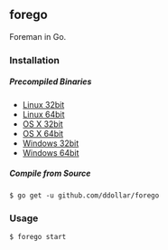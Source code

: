 ## forego

Foreman in Go.

### Installation

##### Precompiled Binaries

* [Linux 32bit](https://godist.herokuapp.com/projects/ddollar/forego/releases/0.4.3/linux-386/forego)
* [Linux 64bit](https://godist.herokuapp.com/projects/ddollar/forego/releases/0.4.3/linux-amd64/forego)
* [OS X 32bit](https://godist.herokuapp.com/projects/ddollar/forego/releases/0.4.3/darwin-386/forego)
* [OS X 64bit](https://godist.herokuapp.com/projects/ddollar/forego/releases/0.4.3/darwin-amd64/forego)
* [Windows 32bit](https://godist.herokuapp.com/projects/ddollar/forego/releases/0.4.3/windows-386/forego.exe)
* [Windows 64bit](https://godist.herokuapp.com/projects/ddollar/forego/releases/0.4.3/windows-amd64/forego.exe)

##### Compile from Source

    $ go get -u github.com/ddollar/forego

### Usage

    $ forego start
